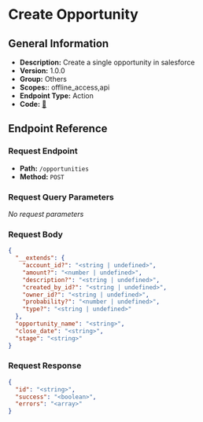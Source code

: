# Create Opportunity

## General Information

- **Description:** Create a single opportunity in salesforce
- **Version:** 1.0.0
- **Group:** Others
- **Scopes:**: offline_access,api
- **Endpoint Type:** Action
- **Code:** [🔗](https://github.com/NangoHQ/integration-templates/tree/main/integrations/salesforce-sandbox/actions/create-opportunity.ts)

## Endpoint Reference

### Request Endpoint

- **Path:** `/opportunities`
- **Method:** `POST`

### Request Query Parameters

_No request parameters_

### Request Body

```json
{
  "__extends": {
    "account_id?": "<string | undefined>",
    "amount?": "<number | undefined>",
    "description?": "<string | undefined>",
    "created_by_id?": "<string | undefined>",
    "owner_id?": "<string | undefined>",
    "probability?": "<number | undefined>",
    "type?": "<string | undefined>"
  },
  "opportunity_name": "<string>",
  "close_date": "<string>",
  "stage": "<string>"
}
```

### Request Response

```json
{
  "id": "<string>",
  "success": "<boolean>",
  "errors": "<array>"
}
```
